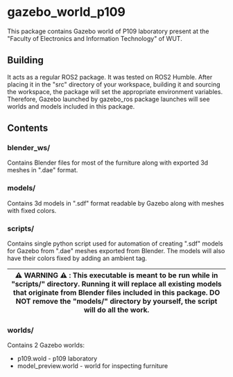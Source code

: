 # gazebo_world_p109

This package contains Gazebo world of P109 laboratory present at the "Faculty of Electronics and Information Technology" of WUT.

## Building
It acts as a regular ROS2 package. It was tested on ROS2 Humble. After placing it in the "src" directory of your workspace, building it and sourcing the workspace, the package will set the appropriate environment variables. Therefore, Gazebo launched by gazebo_ros package launches will see worlds and models included in this package.

## Contents

### blender_ws/

Contains Blender files for most of the furniture along with exported 3d meshes in ".dae" format.

### models/

Contains 3d models in ".sdf" format readable by Gazebo along with meshes with fixed colors.

### scripts/

Contains single python script used for automation of creating ".sdf" models for Gazebo from ".dae" meshes exported from Blender. The models will also have their colors fixed by adding an ambient tag.

| :warning: WARNING :warning: : This executable is meant to be run while in "scripts/" directory. Running it will replace all existing models that originate from Blender files included in this package. DO NOT remove the "models/" directory by yourself, the script will do all the work. |
| --- |

### worlds/

Contains 2 Gazebo worlds:
- p109.wold - p109 laboratory
- model_preview.world - world for inspecting furniture